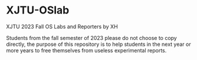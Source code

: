 # XJTU-OSlab
XJTU 2023 Fall OS Labs and Reporters by XH

Students from the fall semester of 2023 please do not choose to copy directly, the purpose of this repository is to help students in the next year or more years to free themselves from useless experimental reports.